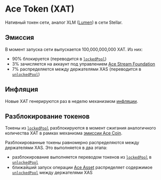 # Ace Token (XAT)

Нативный токен сети, аналог XLM ([Lumen](https://developers.stellar.org/docs/issuing-assets/anatomy-of-an-asset/#lumens-xlm)) в сети Stellar.


## Эмиссия

В момент запуска сети выпускается 100,000,000,000 XAT. Из них:

- 90% блокируется (переводится в [`lockedPool`][1])
- 3% зачисляется на аккаунт под управлением [Ace Stream Foundation][6]
- 7% распределяется между держателями XAS (переводится в [`unlockedPool`][2])


## Инфляция
Новые XAT генерируются раз в неделю механизмом [инфляции][3].


## Разблокирование токенов

Токены из [`lockedPool`][1] разблокируются в момент сжигания аналогичного
количества XAT в рамках механизма [эмиссии Ace Coin][5].

Разблокированные токены равномерно распределяются между держателями XAS. Это выполняется в два этапа:

- разблокирование выполняется переводом токенов из [`lockedPool`][1] в [`unlockedPool`][2]
- ближайший запуск операции [Ace Asset][4] распределяет содержимое [`unlockedPool`][2] между держателями XAS

[1]: ../glossary/system-pools.md#lockedpool
[2]: ../glossary/system-pools.md#unlockedpool
[3]: ../system-tokens/inflation.md
[4]: ../list-of-operations/ace-asset.md
[5]: xac-emission.md
[6]: ../glossary/ace-stream-foundation.md